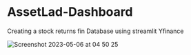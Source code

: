 # AssetLad-Dashboard
Creating a stock returns fin Database using streamlit Yfinance
    
![Screenshot 2023-05-06 at 04 50 25](https://user-images.githubusercontent.com/99122894/236595364-3240ccb4-bbc4-4ffc-bec4-92fb24cfb2dd.png)
